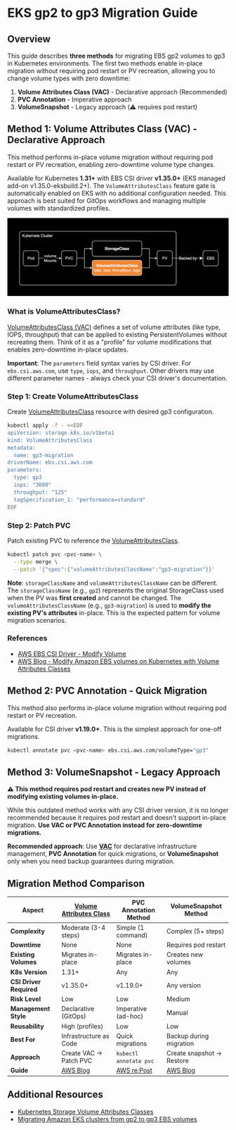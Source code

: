 # EKS gp2 to gp3 Migration Guide

## Overview

This guide describes **three methods** for migrating EBS gp2 volumes to gp3 in Kubernetes environments. The first two methods enable in-place migration without requiring pod restart or PV recreation, allowing you to change volume types with zero downtime:

1. **Volume Attributes Class (VAC)** - Declarative approach (Recommended)
2. **PVC Annotation** - Imperative approach
3. **VolumeSnapshot** - Legacy approach (⚠️ requires pod restart)

## Method 1: Volume Attributes Class (VAC) - Declarative Approach

This method performs in-place volume migration without requiring pod restart or PV recreation, enabling zero-downtime volume type changes.

Available for Kubernetes **1.31+** with EBS CSI driver **v1.35.0+** (EKS managed add-on v1.35.0-eksbuild.2+). The `VolumeAttributesClass` feature gate is automatically enabled on EKS with no additional configuration needed. This approach is best suited for GitOps workflows and managing multiple volumes with standardized profiles.

![Kubernetes Architecture](../docs/1.png)

### What is VolumeAttributesClass?

[VolumeAttributesClass (VAC)](https://kubernetes.io/docs/concepts/storage/volume-attributes-classes/) defines a set of volume attributes (like type, IOPS, throughput) that can be applied to existing PersistentVolumes without recreating them. Think of it as a "profile" for volume modifications that enables zero-downtime in-place updates.

**Important**: The `parameters` field syntax varies by CSI driver. For `ebs.csi.aws.com`, use `type`, `iops`, and `throughput`. Other drivers may use different parameter names - always check your CSI driver's documentation.

### Step 1: Create VolumeAttributesClass

Create [VolumeAttributesClass](https://kubernetes.io/docs/concepts/storage/volume-attributes-classes/) resource with desired gp3 configuration.

```bash
kubectl apply -f - <<EOF
apiVersion: storage.k8s.io/v1beta1
kind: VolumeAttributesClass
metadata:
  name: gp3-migration
driverName: ebs.csi.aws.com
parameters:
  type: gp3
  iops: "3000"
  throughput: "125"
  tagSpecification_1: "performance=standard"
EOF
```

### Step 2: Patch PVC

Patch existing PVC to reference the [VolumeAttributesClass](https://kubernetes.io/docs/concepts/storage/volume-attributes-classes/).

```bash
kubectl patch pvc <pvc-name> \
  --type merge \
  --patch '{"spec":{"volumeAttributesClassName":"gp3-migration"}}'
```

**Note**: `storageClassName` and `volumeAttributesClassName` can be different. The `storageClassName` (e.g., `gp2`) represents the original StorageClass used when the PV was **first created** and cannot be changed. The `volumeAttributesClassName` (e.g., `gp3-migration`) is used to **modify the existing PV's attributes** in-place. This is the expected pattern for volume migration scenarios.

### References

- [AWS EBS CSI Driver - Modify Volume](https://github.com/kubernetes-sigs/aws-ebs-csi-driver/blob/master/docs/modify-volume.md)
- [AWS Blog - Modify Amazon EBS volumes on Kubernetes with Volume Attributes Classes](https://aws.amazon.com/ko/blogs/containers/modify-amazon-ebs-volumes-on-kubernetes-with-volume-attributes-classes/)

## Method 2: PVC Annotation - Quick Migration

This method also performs in-place volume migration without requiring pod restart or PV recreation.

Available for CSI driver **v1.19.0+**. This is the simplest approach for one-off migrations.

```bash
kubectl annotate pvc <pvc-name> ebs.csi.aws.com/volumeType="gp3"
```

## Method 3: VolumeSnapshot - Legacy Approach

**⚠️ This method requires pod restart and creates new PV instead of modifying existing volumes in-place.**

While this outdated method works with any CSI driver version, it is no longer recommended because it requires pod restart and doesn't support in-place migration. **Use VAC or PVC Annotation instead for zero-downtime migrations.**

**Recommended approach**: Use **[VAC](https://kubernetes.io/docs/concepts/storage/volume-attributes-classes/)** for declarative infrastructure management, **PVC Annotation** for quick migrations, or **VolumeSnapshot** only when you need backup guarantees during migration.

## Migration Method Comparison

| Aspect | [Volume Attributes Class](https://kubernetes.io/docs/concepts/storage/volume-attributes-classes/) | PVC Annotation Method | VolumeSnapshot Method |
|--------|------------------------|----------------------|----------------------|
| **Complexity** | Moderate (3-4 steps) | Simple (1 command) | Complex (5+ steps) |
| **Downtime** | None | None | Requires pod restart |
| **Existing Volumes** | Migrates in-place | Migrates in-place | Creates new volumes |
| **K8s Version** | 1.31+ | Any | Any |
| **CSI Driver Required** | v1.35.0+ | v1.19.0+ | Any version |
| **Risk Level** | Low | Low | Medium |
| **Management Style** | Declarative (GitOps) | Imperative (ad-hoc) | Manual |
| **Reusability** | High (profiles) | Low | Low |
| **Best For** | Infrastructure as Code | Quick migrations | Backup during migration |
| **Approach** | Create VAC → Patch PVC | `kubectl annotate pvc` | Create snapshot → Restore |
| **Guide** | [AWS Blog](https://aws.amazon.com/ko/blogs/containers/modify-amazon-ebs-volumes-on-kubernetes-with-volume-attributes-classes/) | [AWS re:Post](https://repost.aws/knowledge-center/eks-migrate-ebs-volume-g3) | [AWS Blog](https://aws.amazon.com/ko/blogs/containers/migrating-amazon-eks-clusters-from-gp2-to-gp3-ebs-volumes/) |

## Additional Resources

- [Kubernetes Storage Volume Attributes Classes](https://kubernetes.io/docs/concepts/storage/volume-attributes-classes/)
- [Migrating Amazon EKS clusters from gp2 to gp3 EBS volumes](https://aws.amazon.com/ko/blogs/containers/migrating-amazon-eks-clusters-from-gp2-to-gp3-ebs-volumes/)
